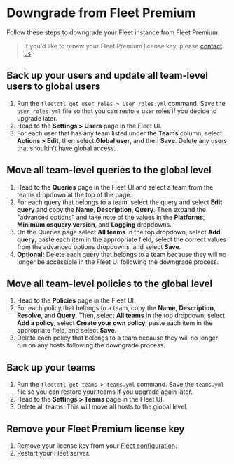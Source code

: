 # Downgrade from Fleet Premium

Follow these steps to downgrade your Fleet instance from Fleet Premium.

> If you'd like to renew your Fleet Premium license key, please [contact us](https://fleetdm.com/company/contact).

## Back up your users and update all team-level users to global users

1. Run the `fleetctl get user_roles > user_roles.yml` command. Save the `user_roles.yml` file so that you can restore user roles if you decide to upgrade later.
2. Head to the **Settings > Users** page in the Fleet UI.
3. For each user that has any team listed under the **Teams** column, select **Actions > Edit**, then select **Global user**, and then **Save**. Delete any users that shouldn't have global access.

## Move all team-level queries to the global level

1. Head to the **Queries** page in the Fleet UI and select a team from the teams dropdown at the top of the page. 
2. For each query that belongs to a team, select the query and select **Edit query** and copy the **Name**, **Description**, **Query**. Then expand the "advanced options" and take note of the values in the **Platforms**, **Minimum osquery version**, and **Logging** dropdowns.
3. On the Queries page select **All teams** in the top dropdown, select **Add query**, paste each item in the appropriate field, select the correct values from the advanced options dropdowns, and select **Save**.
4. **Optional:** Delete each query that belongs to a team because they will no longer be accessible in the Fleet UI following the downgrade process.

## Move all team-level policies to the global level

1. Head to the **Policies** page in the Fleet UI.
2. For each policy that belongs to a team, copy the **Name**, **Description**, **Resolve**, and **Query**. Then, select **All teams** in the top dropdown, select **Add a policy**, select **Create your own policy**, paste each item in the appropriate field, and select **Save**.
3. Delete each policy that belongs to a team because they will no longer run on any hosts following the downgrade process.

## Back up your teams

1. Run the `fleetctl get teams > teams.yml` command. Save the `teams.yml` file so you can restore your teams if you upgrade again later.
2. Head to the **Settings > Teams** page in the Fleet UI.
3. Delete all teams. This will move all hosts to the global level.

## Remove your Fleet Premium license key

1. Remove your license key from your [Fleet configuration](https://fleetdm.com/docs/deploying/configuration#license).
2. Restart your Fleet server.

<meta name="category" value="guides">
<meta name="authorGitHubUsername" value="eashaw">
<meta name="authorFullName" value="Eric Shaw">
<meta name="publishedOn" value="2024-01-09">
<meta name="articleTitle" value="Downgrade from Fleet Premium">
<meta name="description" value="Learn how to downgrade from Fleet Premium.">